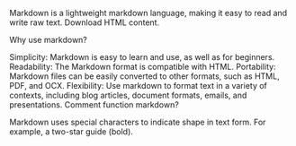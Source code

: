Markdown is a lightweight markdown language, making it easy to read and write raw text. Download HTML content.

Why use markdown?

Simplicity: Markdown is easy to learn and use, as well as for beginners.
Readability: The Markdown format is compatible with HTML.
Portability: Markdown files can be easily converted to other formats, such as HTML, PDF, and OCX.
Flexibility: Use markdown to format text in a variety of contexts, including blog articles, document formats, emails, and presentations.
Comment function markdown?

Markdown uses special characters to indicate shape in text form. For example, a two-star guide (bold).
